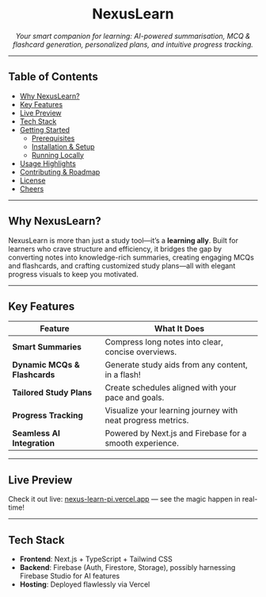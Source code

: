 <h1 align="center">
  <picture>
    <source srcset="https://raw.githubusercontent.com/debarpan001/NexusLearn/main/docs/logo-dark.png" media="(prefers-color-scheme: dark)">
    
  </picture>
  <br>
  NexusLearn
</h1>

<p align="center">
  <em>Your smart companion for learning: AI-powered summarisation, MCQ & flashcard generation, personalized plans, and intuitive progress tracking.</em>
</p>

---

##  Table of Contents

- [Why NexusLearn?](#why-nexuslearn)  
- [Key Features](#key-features)  
- [Live Preview](#live-preview)  
- [Tech Stack](#tech-stack)  
- [Getting Started](#getting-started)  
  - [Prerequisites](#prerequisites)  
  - [Installation & Setup](#installation--setup)  
  - [Running Locally](#running-locally)  
- [Usage Highlights](#usage-highlights)  
- [Contributing & Roadmap](#contributing--roadmap)  
- [License](#license)  
- [Cheers](#cheers)  

---

##  Why NexusLearn?

NexusLearn is more than just a study tool—it’s a **learning ally**. Built for learners who crave structure and efficiency, it bridges the gap by converting notes into knowledge-rich summaries, creating engaging MCQs and flashcards, and crafting customized study plans—all with elegant progress visuals to keep you motivated.

---

##  Key Features

| Feature                         | What It Does                                               |
|---------------------------------|-------------------------------------------------------------|
|  **Smart Summaries**           | Compress long notes into clear, concise overviews.         |
|  **Dynamic MCQs & Flashcards** | Generate study aids from any content, in a flash!           |
|  **Tailored Study Plans**      | Create schedules aligned with your pace and goals.          |
|  **Progress Tracking**         | Visualize your learning journey with neat progress metrics. |
|  **Seamless AI Integration**   | Powered by Next.js and Firebase for a smooth experience.    |

---

##  Live Preview

Check it out live: [nexus-learn-pi.vercel.app](https://nexus-learn-pi.vercel.app) — see the magic happen in real-time!

---

##  Tech Stack

- **Frontend**: Next.js + TypeScript + Tailwind CSS  
- **Backend**: Firebase (Auth, Firestore, Storage), possibly harnessing Firebase Studio for AI features  
- **Hosting**: Deployed flawlessly via Vercel

